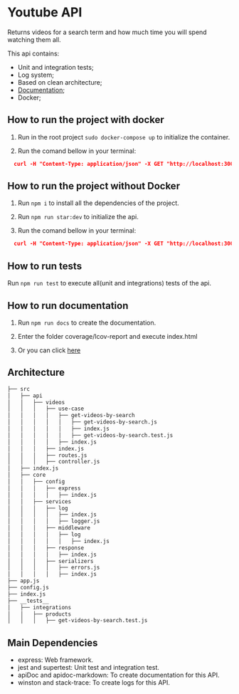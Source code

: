 # Youtube API

Returns videos for a search term and how much time you will spend watching them all.

This api contains:

- Unit and integration tests;
- Log system;
- Based on clean architecture;
- [Documentation](https://github.com/KelwinHenrique/Youtube-API/blob/main/DOCS.md);
- Docker;

## How to run the project with docker

1) Run in the root project `sudo docker-compose up` to initialize the container.

2) Run the comand bellow in your terminal:
```json
  curl -H "Content-Type: application/json" -X GET "http://localhost:3000/api/videos?search=dogs%happy&limit=20&daysOfWeek=10%2C10%2C10%2C10%2C10%2C10%2C10"
```

## How to run the project without Docker

1) Run `npm i` to install all the dependencies of the project.

2) Run `npm run star:dev` to initialize the api.

3) Run the comand bellow in your terminal:
```json
  curl -H "Content-Type: application/json" -X GET "http://localhost:3000/api/videos?search=dogs%happy&limit=20&daysOfWeek=10%2C10%2C10%2C10%2C10%2C10%2C10"
```

## How to run tests

Run `npm run test` to execute all(unit and integrations) tests of the api.

## How to run documentation

1) Run `npm run docs` to create the documentation.

2) Enter the folder coverage/lcov-report and execute index.html

3) Or you can click [here](https://github.com/KelwinHenrique/Youtube-API/blob/main/DOCS.md)

## Architecture

```bash
├── src
│   ├── api
│   │   ├── videos
│   │   │   ├── use-case
│   │   │   │   ├── get-videos-by-search
│   │   │   │   │   ├── get-videos-by-search.js
│   │   │   │   │   ├── index.js
│   │   │   │   │   ├── get-videos-by-search.test.js
│   │   │   │   ├── index.js
│   │   │   ├── index.js
│   │   │   ├── routes.js
│   │   │   ├── controller.js
│   ├── index.js
│   ├── core
│   │   ├── config
│   │   │   ├── express
│   │   │   │   ├── index.js
│   │   ├── services
│   │   │   ├── log
│   │   │   │   ├── index.js
│   │   │   │   ├── logger.js
│   │   │   ├── middleware
│   │   │   │   ├── log
│   │   │   │   │   ├── index.js
│   │   │   ├── response
│   │   │   │   ├── index.js
│   │   │   ├── serializers
│   │   │   │   ├── errors.js
│   │   │   │   ├── index.js
├── app.js
├── config.js
├── index.js
├── __tests__
│   ├── integrations
│   │   ├── products
│   │   │   ├── get-videos-by-search.test.js
```

## Main Dependencies

- express: Web framework.
- jest and supertest: Unit test and integration test.
- apiDoc and apidoc-markdown: To create documentation for this API.
- winston and stack-trace: To create logs for this API.
